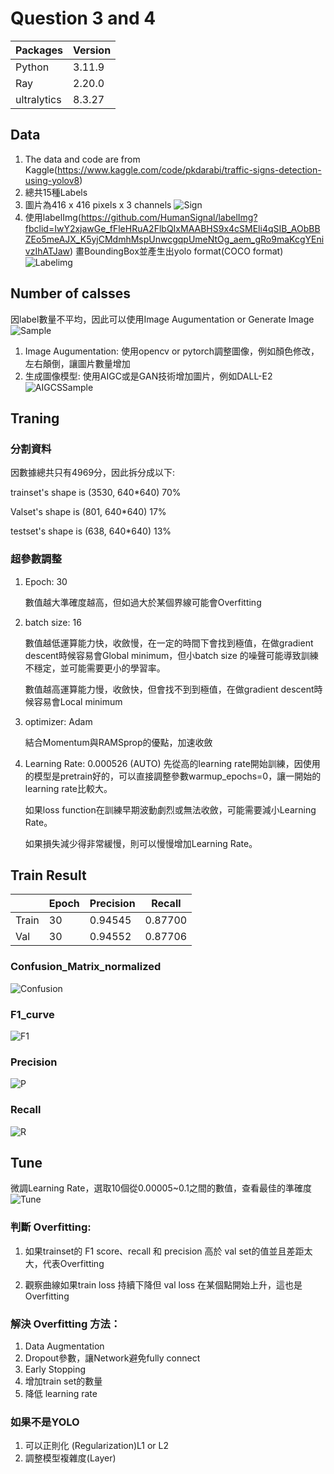 # Question 3 and 4 

|Packages|Version|
|---|---|
|Python|3.11.9|
|Ray|2.20.0|
|ultralytics|8.3.27|
  
## Data
  1. The data and code are from Kaggle(https://www.kaggle.com/code/pkdarabi/traffic-signs-detection-using-yolov8)
  2. 總共15種Labels
  3. 圖片為416 x 416 pixels x 3 channels
     ![Sign](https://github.com/Martinyeh81/RayAIModel/blob/main/TrainYOLO/Images/SignExample.png)
  5. 使用labelImg(https://github.com/HumanSignal/labelImg?fbclid=IwY2xjawGe_fFleHRuA2FlbQIxMAABHS9x4cSMEli4qSIB_AObBBZEo5meAJX_K5yjCMdmhMspUnwcgqpUmeNtOg_aem_gRo9maKcgYEnivzIhATJaw) 畫BoundingBox並產生出yolo format(COCO format)
     ![Labelimg](https://github.com/Martinyeh81/RayAIModel/blob/main/TrainYOLO/Images/Labelimg.png)
  
## Number of calsses
  因label數量不平均，因此可以使用Image Augumentation or Generate Image
  ![Sample](https://github.com/Martinyeh81/RayAIModel/blob/main/TrainYOLO/Images/labels.jpg)
  1. Image Augumentation: 使用opencv or pytorch調整圖像，例如顏色修改，左右顛倒，讓圖片數量增加
  2. 生成圖像模型: 使用AIGC或是GAN技術增加圖片，例如DALL-E2
     ![AIGCSSample](https://github.com/Martinyeh81/RayAIModel/blob/main/TrainYOLO/Images/AIGCSSample.png)
  
## Traning
### 分割資料

  因數據總共只有4969分，因此拆分成以下:
  
  trainset's shape is (3530, 640*640) 70%
  
  Valset's shape is (801, 640*640) 17%
  
  testset's shape is (638, 640*640) 13%
  
### 超參數調整
  1. Epoch: 30

     數值越大準確度越高，但如過大於某個界線可能會Overfitting
  
  3. batch size: 16

     數值越低運算能力快，收斂慢，在一定的時間下會找到極值，在做gradient descent時候容易會Global minimum，但小batch size 的噪聲可能導致訓練不穩定，並可能需要更小的學習率。

     數值越高運算能力慢，收斂快，但會找不到到極值，在做gradient descent時候容易會Local minimum
  
  4. optimizer: Adam

     結合Momentum與RAMSprop的優點，加速收斂
  
  5. Learning Rate: 0.000526 (AUTO)
     先從高的learning rate開始訓練，因使用的模型是pretrain好的，可以直接調整參數warmup_epochs=0，讓一開始的learning rate比較大。

     如果loss function在訓練早期波動劇烈或無法收斂，可能需要減小Learning Rate。

     如果損失減少得非常緩慢，則可以慢慢增加Learning Rate。

## Train Result

|| Epoch | Precision | Recall |
|-------|-------|---------------|------------|
| Train | 30    | 0.94545       | 0.87700    |
| Val | 30    | 0.94552       | 0.87706    |


### Confusion_Matrix_normalized
![Confusion](https://github.com/Martinyeh81/RayAIModel/blob/main/TrainYOLO/Images/confusion_matrix_normalized.png)

### F1_curve
![F1](https://github.com/Martinyeh81/RayAIModel/blob/main/TrainYOLO/Images/F1_curve.png)

### Precision
![P](https://github.com/Martinyeh81/RayAIModel/blob/main/TrainYOLO/Images/P_curve.png)

### Recall
![R](https://github.com/Martinyeh81/RayAIModel/blob/main/TrainYOLO/Images/R_curve.png)

## Tune
微調Learning Rate，選取10個從0.00005~0.1之間的數值，查看最佳的準確度
![Tune](https://github.com/Martinyeh81/RayAIModel/blob/main/TrainYOLO/Images/YOLOtune.png)

### 判斷 Overfitting:

  1. 如果trainset的 F1 score、recall 和 precision 高於 val set的值並且差距太大，代表Overfitting
     
  2. 觀察曲線如果train loss 持續下降但 val loss 在某個點開始上升，這也是Overfitting

### 解決 Overfitting 方法：

  1. Data Augmentation
  2. Dropout參數，讓Network避免fully connect
  3. Early Stopping
  4. 增加train set的數量
  5. 降低 learning rate
  

### 如果不是YOLO

  1. 可以正則化 (Regularization)L1 or L2
  2. 調整模型複雜度(Layer)





